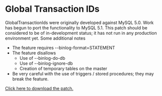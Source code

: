 # Global Transaction IDs #

GlobalTransactionIds were originally developed against MySQL 5.0. Work has begun to port the functionality to MySQL 5.1. This patch should be considered to be of in-development status; it has not run in any production environment yet. Some additional notes
  * The feature requires --binlog-format=STATEMENT
  * The feature disallows
    * Use of --binlog-do-db
    * Use of --binlog-ignore-db
    * Creation of temporary tables on the master
  * Be very careful with the use of triggers / stored procedures; they may break the feature.

[Click here to download the patch.](http://google-mysql-tools.googlecode.com/svn/trunk/mysql-5.1-patches/mysql-5.1.58-global-trx-ids.patch.gz)